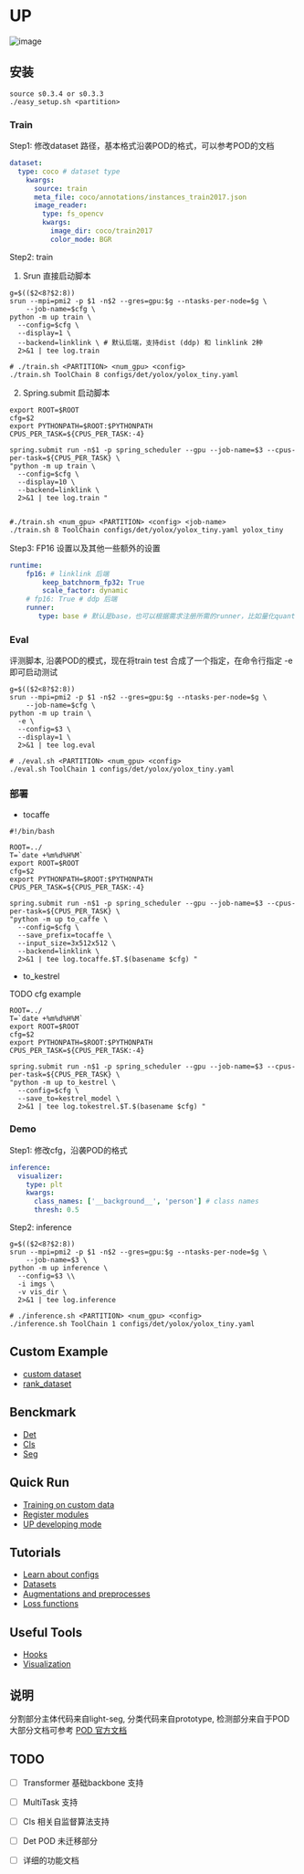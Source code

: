 # UP

![image](up-logo.png)

## 安装
```shell
source s0.3.4 or s0.3.3
./easy_setup.sh <partition>
```

### Train
Step1: 修改dataset 路径，基本格式沿袭POD的格式，可以参考POD的文档

```yaml
dataset:
  type: coco # dataset type
    kwargs:
      source: train
      meta_file: coco/annotations/instances_train2017.json 
      image_reader:
        type: fs_opencv
        kwargs:
          image_dir: coco/train2017
          color_mode: BGR
```

Step2: train
1. Srun 直接启动脚本
```shell
g=$(($2<8?$2:8))
srun --mpi=pmi2 -p $1 -n$2 --gres=gpu:$g --ntasks-per-node=$g \
    --job-name=$cfg \
python -m up train \
  --config=$cfg \
  --display=1 \
  --backend=linklink \ # 默认后端，支持dist (ddp) 和 linklink 2种
  2>&1 | tee log.train

# ./train.sh <PARTITION> <num_gpu> <config>
./train.sh ToolChain 8 configs/det/yolox/yolox_tiny.yaml
```

2. Spring.submit 启动脚本
```shell
export ROOT=$ROOT
cfg=$2
export PYTHONPATH=$ROOT:$PYTHONPATH
CPUS_PER_TASK=${CPUS_PER_TASK:-4}

spring.submit run -n$1 -p spring_scheduler --gpu --job-name=$3 --cpus-per-task=${CPUS_PER_TASK} \
"python -m up train \
  --config=$cfg \
  --display=10 \
  --backend=linklink \
  2>&1 | tee log.train "


#./train.sh <num_gpu> <PARTITION> <config> <job-name>
./train.sh 8 ToolChain configs/det/yolox/yolox_tiny.yaml yolox_tiny
```

Step3: FP16 设置以及其他一些额外的设置

```yaml
runtime:
    fp16: # linklink 后端
        keep_batchnorm_fp32: True
        scale_factor: dynamic
    # fp16: True # ddp 后端
    runner:
       type: base # 默认是base，也可以根据需求注册所需的runner，比如量化quant
```

### Eval
评测脚本, 沿袭POD的模式，现在将train test 合成了一个指定，在命令行指定 -e 即可启动测试

```shell
g=$(($2<8?$2:8))
srun --mpi=pmi2 -p $1 -n$2 --gres=gpu:$g --ntasks-per-node=$g \
    --job-name=$cfg \
python -m up train \
  -e \
  --config=$3 \
  --display=1 \
  2>&1 | tee log.eval

# ./eval.sh <PARTITION> <num_gpu> <config>
./eval.sh ToolChain 1 configs/det/yolox/yolox_tiny.yaml
```

### 部署

* tocaffe
```shell
#!/bin/bash

ROOT=../
T=`date +%m%d%H%M`
export ROOT=$ROOT
cfg=$2
export PYTHONPATH=$ROOT:$PYTHONPATH
CPUS_PER_TASK=${CPUS_PER_TASK:-4}

spring.submit run -n$1 -p spring_scheduler --gpu --job-name=$3 --cpus-per-task=${CPUS_PER_TASK} \
"python -m up to_caffe \
  --config=$cfg \
  --save_prefix=tocaffe \
  --input_size=3x512x512 \
  --backend=linklink \
  2>&1 | tee log.tocaffe.$T.$(basename $cfg) "

```

* to_kestrel

TODO cfg example

```shell
ROOT=../
T=`date +%m%d%H%M`
export ROOT=$ROOT
cfg=$2
export PYTHONPATH=$ROOT:$PYTHONPATH
CPUS_PER_TASK=${CPUS_PER_TASK:-4}

spring.submit run -n$1 -p spring_scheduler --gpu --job-name=$3 --cpus-per-task=${CPUS_PER_TASK} \
"python -m up to_kestrel \
  --config=$cfg \
  --save_to=kestrel_model \
  2>&1 | tee log.tokestrel.$T.$(basename $cfg) "
```


### Demo
Step1: 修改cfg，沿袭POD的格式

```yaml
inference:
  visualizer:
    type: plt
    kwargs:
      class_names: ['__background__', 'person'] # class names
      thresh: 0.5
``` 

Step2: inference

```shell
g=$(($2<8?$2:8))
srun --mpi=pmi2 -p $1 -n$2 --gres=gpu:$g --ntasks-per-node=$g \
    --job-name=$3 \
python -m up inference \
  --config=$3 \\
  -i imgs \
  -v vis_dir \
  2>&1 | tee log.inference

# ./inference.sh <PARTITION> <num_gpu> <config>
./inference.sh ToolChain 1 configs/det/yolox/yolox_tiny.yaml
```

## Custom Example

* [custom dataset](configs/det/custom/custom_dataset.yaml)
* [rank_dataset](configs/det/custom/rank_dataset.yaml)

## Benckmark

* [Det](docs/detection_benchmark.md)
* [Cls](docs/classification_benchmark.md)
* [Seg](docs/semantic_benchmark.md)

## Quick Run

* [Training on custom data](docs/train_custom_data.md)
* [Register modules](docs/register_modules.md)
* [UP developing mode](docs/up_developing_mode.md)

## Tutorials

* [Learn about configs](docs/learn_about_configs.md)
* [Datasets](docs/datasets.md)
* [Augmentations and preprocesses](docs/augmentations.md)
* [Loss functions](docs/loss_functions.md)

## Useful Tools

* [Hooks](docs/hooks.md)
* [Visualization](docs/visualization.md)


## 说明

分割部分主体代码来自light-seg, 分类代码来自prototype, 检测部分来自于POD
大部分文档可参考 [POD 官方文档](http://spring.sensetime.com/docs/pod/index.html)

## TODO
- [ ] Transformer 基础backbone 支持
- [ ] MultiTask 支持
- [ ] Cls 相关自监督算法支持
- [ ] Det POD 未迁移部分
- [ ] 详细的功能文档

